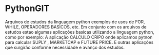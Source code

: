 # PythonGIT
Arquivos de estudos da linguagem python exemplos de usos de FOR, WHILE, OPERADORES BASICOS, etc.
Em conjunto com os arquivos de estudos estao algumas aplicações basicas utilizando a linguagem python, como por exemplo:
A aplicação CALCULO CRIPO onde aplicamos pytnon para calcular SUPLY , MARKETCAP e FUTURE PRICE.
E outras aplicações que surgirão conforme necessidade e avanço dos estudos.
